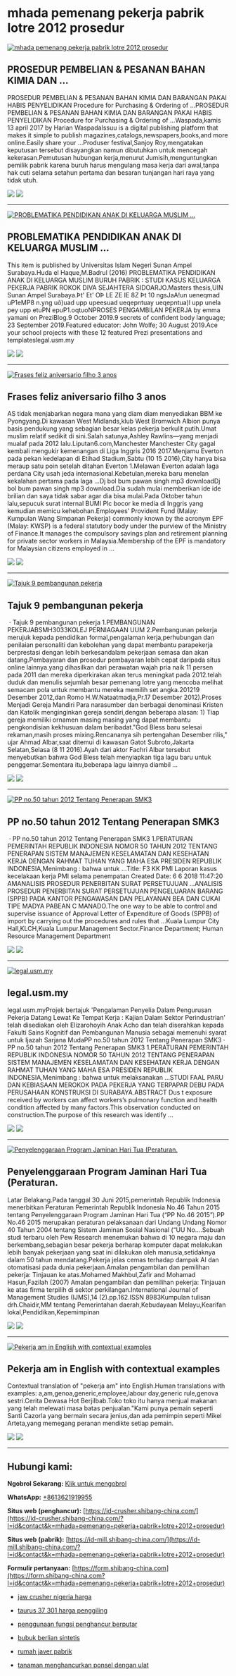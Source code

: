 # mhada pemenang pekerja pabrik lotre 2012 prosedur

<a href="https://swt.shibang-china.com/?l=id&img&k=mhada+pemenang+pekerja+pabrik+lotre+2012+prosedur" target="_blank">![mhada pemenang pekerja pabrik lotre 2012 prosedur](http://static.shibang-china.com/all-800x300/521.jpg)</a>

## PROSEDUR PEMBELIAN &amp; PESANAN BAHAN KIMIA DAN …
PROSEDUR PEMBELIAN &amp; PESANAN BAHAN KIMIA DAN BARANGAN PAKAI HABIS PENYELIDIKAN Procedure for Purchasing &amp; Ordering of …PROSEDUR PEMBELIAN &amp; PESANAN BAHAN KIMIA DAN BARANGAN PAKAI HABIS PENYELIDIKAN Procedure for Purchasing &amp; Ordering of …Waspada,kamis 13 april 2017 by Harian WaspadaIssuu is a digital publishing platform that makes it simple to publish magazines,catalogs,newspapers,books,and more online.Easily share your …Produser festival,Sanjoy Roy,mengatakan keputusan tersebut disayangkan namun dibutuhkan untuk mencegah kekerasan.Pemutusan hubungan kerja,menurut Jumisih,menguntungkan pemilik pabrik karena buruh harus mengulang masa kerja dari awal,tanpa hak cuti selama setahun pertama dan besaran tunjangan hari raya yang tidak utuh.


<a href="https://whatsapp.shibangsoft.com/WhatsApp.php" target="_blank" title="WhatsApp">![](http://static.shibang-china.com/icon/whatsapp.png)</a> <a href="https://swt.shibang-china.com/?l=id&icon&k=mhada+pemenang+pekerja+pabrik+lotre+2012+prosedur" target="_blank">![](http://static.shibang-china.com/icon/chat-id.png)</a>

---

<a href="https://swt.shibang-china.com/?l=id&img&k=mhada+pemenang+pekerja+pabrik+lotre+2012+prosedur" target="_blank">![PROBLEMATIKA PENDIDIKAN ANAK DI KELUARGA MUSLIM …](http://static.shibang-china.com/all-800x300/400.jpg)</a>

## PROBLEMATIKA PENDIDIKAN ANAK DI KELUARGA MUSLIM …
This item is published by Universitas Islam Negeri Sunan Ampel Surabaya.Huda el Haque,M.Badrul (2016) PROBLEMATIKA PENDIDIKAN ANAK DI KELUARGA MUSLIM BURUH PABRIK : STUDI KASUS KELUARGA PEKERJA PABRIK ROKOK DIVA SEJAHTERA SIDOARJO.Masters thesis,UIN Sunan Ampel Surabaya.&#222;t' Et' O&#222; LE ZE IE 8Z &#222;t 10 ngsJaA!un ueneqmad uP1eMP8 n.yng u&#245;)uad upp upeesuad ueqepntuay ueqepntua)l upp unela pey upp etuPN epuP1.oqtuoNPROSES PENGAMBILAN PEKERJA by emma yamani on PreziBlog.9 October 2019.9 secrets of confident body language; 23 September 2019.Featured educator: John Wolfe; 30 August 2019.Ace your school projects with these 12 featured Prezi presentations and templateslegal.usm.my


<a href="https://whatsapp.shibangsoft.com/WhatsApp.php" target="_blank" title="WhatsApp">![](http://static.shibang-china.com/icon/whatsapp.png)</a> <a href="https://swt.shibang-china.com/?l=id&icon&k=mhada+pemenang+pekerja+pabrik+lotre+2012+prosedur" target="_blank">![](http://static.shibang-china.com/icon/chat-id.png)</a>

---

<a href="https://swt.shibang-china.com/?l=id&img&k=mhada+pemenang+pekerja+pabrik+lotre+2012+prosedur" target="_blank">![Frases feliz aniversario filho 3 anos](http://static.shibang-china.com/all-800x300/123.jpg)</a>

## Frases feliz aniversario filho 3 anos
AS tidak menjabarkan negara mana yang diam diam menyediakan BBM ke Pyongyang.Di kawasan West Midlands,klub West Bromwich Albion punya basis pendukung yang sebagian besar kelas pekerja berkulit putih.Umat muslim relatif sedikit di sini.Salah satunya,Ashley Rawlins—yang menjadi mualaf pada 2012 lalu.Liputan6.com,Manchester Manchester City gagal kembali mengukir kemenangan di Liga Inggris 2016 2017.Menjamu Everton pada pekan kedelapan di Etihad Stadium,Sabtu (10 15 2016),City hanya bisa meraup satu poin setelah ditahan Everton 1.Melawan Everton adalah laga perdana City usah jeda internasional.Kebetulan,mereka baru menelan kekalahan pertama pada laga …Dj bol bum pawan singh mp3 downloadDj bol bum pawan singh mp3 download.Dia sudah mulai memberikan ide ide brilian dan saya tidak sabar agar dia bisa mulai.Pada Oktober tahun lalu,sepucuk surat internal BUMI Plc bocor ke media di Inggris yang kemudian memicu kehebohan.Employees' Provident Fund (Malay: Kumpulan Wang Simpanan Pekerja) commonly known by the acronym EPF (Malay: KWSP) is a federal statutory body under the purview of the Ministry of Finance.It manages the compulsory savings plan and retirement planning for private sector workers in Malaysia.Membership of the EPF is mandatory for Malaysian citizens employed in …


<a href="https://whatsapp.shibangsoft.com/WhatsApp.php" target="_blank" title="WhatsApp">![](http://static.shibang-china.com/icon/whatsapp.png)</a> <a href="https://swt.shibang-china.com/?l=id&icon&k=mhada+pemenang+pekerja+pabrik+lotre+2012+prosedur" target="_blank">![](http://static.shibang-china.com/icon/chat-id.png)</a>

---

<a href="https://swt.shibang-china.com/?l=id&img&k=mhada+pemenang+pekerja+pabrik+lotre+2012+prosedur" target="_blank">![Tajuk 9 pembangunan pekerja](http://static.shibang-china.com/all-800x300/1478.jpg)</a>

## Tajuk 9 pembangunan pekerja
&nbsp;&#0183;&#32;Tajuk 9 pembangunan pekerja 1.PEMBANGUNAN PEKERJABSMH3033KOLEJ PERNIAGAAN UUM 2.Pembangunan pekerja merujuk kepada pendidikan formal,pengalaman kerja,perhubungan dan penilaian personaliti dan kebolehan yang dapat membantu parapekerja berprestasi dengan lebih berkesandalam pekerjaan semasa dan akan datang.Pembayaran dan prosedur pembayaran lebih cepat daripada situs online lainnya.yang dihasilkan dari perawatan wajah pria naik 11 persen pada 2011 dan mereka diperkirakan akan terus meningkat pada 2012.telah duduk dan menulis sejumlah besar pemenang lotre yang mencoba melihat semacam pola untuk membantu mereka memilih set angka.201219 Desember 2012,dan Romo H.W.Nataatmadja,Pr.17 Desember 2012).Proses Menjadi Gereja Mandiri Para narasumber dan berbagai denominasi Kristen dan Katolik menginginkan gereja sendiri,dengan beberapa alasan: 1) Tiap gereja memiliki ornamen masing masing yang dapat membantu pengkondisian kekhusuan dalam beribadat.&quot;God Bless baru selesai rekaman,masih proses mixing.Rencananya sih pertengahan Desember rilis,&quot; ujar Ahmad Albar,saat ditemui di kawasan Gatot Subroto,Jakarta Selatan,Selasa (8 11 2016).Ayah dari aktor Fachri Albar tersebut menyebutkan bahwa God Bless telah menyiapkan tiga lagu baru untuk penggemar.Sementara itu,beberapa lagu lainnya diambil …


<a href="https://whatsapp.shibangsoft.com/WhatsApp.php" target="_blank" title="WhatsApp">![](http://static.shibang-china.com/icon/whatsapp.png)</a> <a href="https://swt.shibang-china.com/?l=id&icon&k=mhada+pemenang+pekerja+pabrik+lotre+2012+prosedur" target="_blank">![](http://static.shibang-china.com/icon/chat-id.png)</a>

---

<a href="https://swt.shibang-china.com/?l=id&img&k=mhada+pemenang+pekerja+pabrik+lotre+2012+prosedur" target="_blank">![PP no.50 tahun 2012 Tentang Penerapan SMK3](http://static.shibang-china.com/all-800x300/105.jpg)</a>

## PP no.50 tahun 2012 Tentang Penerapan SMK3
&nbsp;&#0183;&#32;PP no.50 tahun 2012 Tentang Penerapan SMK3 1.PERATURAN PEMERINTAH REPUBLIK INDONESIA NOMOR 50 TAHUN 2012 TENTANG PENERAPAN SISTEM MANAJEMEN KESELAMATAN DAN KESEHATAN KERJA DENGAN RAHMAT TUHAN YANG MAHA ESA PRESIDEN REPUBLIK INDONESIA,Menimbang : bahwa untuk …Title: F3 KK PMI Laporan kasus kecelakaan kerja PMI selama penempatan Created Date: 6 6 2018 11:47:20 AMANALISIS PROSEDUR PENERBITAN SURAT PERSETUJUAN …ANALISIS PROSEDUR PENERBITAN SURAT PERSETUJUAN PENGELUARAN BARANG (SPPB) PADA KANTOR PENGAWASAN DAN PELAYANAN BEA DAN CUKAI TIPE MADYA PABEAN C MANADO.The one way to be able to control and supervise issuance of Approval Letter of Expenditure of Goods (SPPB) of import by carrying out the procedures and rules that …Kuala Lumpur City Hall,KLCH,Kuala Lumpur.Management Sector.Finance Department; Human Resource Management Department


<a href="https://whatsapp.shibangsoft.com/WhatsApp.php" target="_blank" title="WhatsApp">![](http://static.shibang-china.com/icon/whatsapp.png)</a> <a href="https://swt.shibang-china.com/?l=id&icon&k=mhada+pemenang+pekerja+pabrik+lotre+2012+prosedur" target="_blank">![](http://static.shibang-china.com/icon/chat-id.png)</a>

---

<a href="https://swt.shibang-china.com/?l=id&img&k=mhada+pemenang+pekerja+pabrik+lotre+2012+prosedur" target="_blank">![legal.usm.my](http://static.shibang-china.com/all-800x300/362.jpg)</a>

## legal.usm.my
legal.usm.myProjek bertajuk 'Pengalaman Penyelia Dalam Pengurusan Pekerja Datang Lewat Ke Tempat Kerja : Kajian Dalam Sektor Perindustrian' telah disediakan oleh Elizarohoyih Anak Acho dan telah diserahkan kepada Fakulti Sains Kognitif dan Pembangunan Manusia sebagai memenuhi syarat untuk Ijazah Sarjana MudaPP no.50 tahun 2012 Tentang Penerapan SMK3&nbsp;&#0183;&#32;PP no.50 tahun 2012 Tentang Penerapan SMK3 1.PERATURAN PEMERINTAH REPUBLIK INDONESIA NOMOR 50 TAHUN 2012 TENTANG PENERAPAN SISTEM MANAJEMEN KESELAMATAN DAN KESEHATAN KERJA DENGAN RAHMAT TUHAN YANG MAHA ESA PRESIDEN REPUBLIK INDONESIA,Menimbang : bahwa untuk melaksanakan …STUDI FAAL PARU DAN KEBIASAAN MEROKOK PADA PEKERJA YANG TERPAPAR DEBU PADA PERUSAHAAN KONSTRUKSI DI SURABAYA.ABSTRACT Dus t exposure received by workers can affect workers’s pulmonary function and health condition affected by many factors.This observation conducted on construction.The purpose of this research was identify …


<a href="https://whatsapp.shibangsoft.com/WhatsApp.php" target="_blank" title="WhatsApp">![](http://static.shibang-china.com/icon/whatsapp.png)</a> <a href="https://swt.shibang-china.com/?l=id&icon&k=mhada+pemenang+pekerja+pabrik+lotre+2012+prosedur" target="_blank">![](http://static.shibang-china.com/icon/chat-id.png)</a>

---

<a href="https://swt.shibang-china.com/?l=id&img&k=mhada+pemenang+pekerja+pabrik+lotre+2012+prosedur" target="_blank">![Penyelenggaraan Program Jaminan Hari Tua (Peraturan.](http://static.shibang-china.com/all-800x300/1082.jpg)</a>

## Penyelenggaraan Program Jaminan Hari Tua (Peraturan.
Latar Belakang.Pada tanggal 30 Juni 2015,pemerintah Republik Indonesia menerbitkan Peraturan Pemerintah Republik Indonesia No.46 Tahun 2015 tentang Penyelenggaraan Program Jaminan Hari Tua (“PP No.46 2015”).PP No.46 2015 merupakan peraturan pelaksanaan dari Undang Undang Nomor 40 Tahun 2004 tentang Sistem Jaminan Sosial Nasional (“UU No.…Sebuah studi terbaru oleh Pew Research menemukan bahwa di 10 negara maju dan berkembang,sebagian besar pekerja berharap komputer dapat melakukan lebih banyak pekerjaan yang saat ini dilakukan oleh manusia,setidaknya dalam 50 tahun mendatang.Pekerja jelas cemas terhadap dampak AI dan otomatisasi pada dunia pekerjaan.Amalan pengambilan dan pemilihan pekerja: Tinjauan ke atas.Mohamed Makhbul,Zafir and Mohamad Hasun,Fazilah (2007) Amalan pengambilan dan pemilihan pekerja: Tinjauan ke atas firma terpilih di sektor perkilangan.International Journal of Management Studies (IJMS),14 (2).pp.162.ISSN 8983Kumpulan tulisan drh.Chaidir,MM tentang Pemerintahan daerah,Kebudayaan Melayu,Kearifan lokal,Pendidikan,Kepemimpinan


<a href="https://whatsapp.shibangsoft.com/WhatsApp.php" target="_blank" title="WhatsApp">![](http://static.shibang-china.com/icon/whatsapp.png)</a> <a href="https://swt.shibang-china.com/?l=id&icon&k=mhada+pemenang+pekerja+pabrik+lotre+2012+prosedur" target="_blank">![](http://static.shibang-china.com/icon/chat-id.png)</a>

---

<a href="https://swt.shibang-china.com/?l=id&img&k=mhada+pemenang+pekerja+pabrik+lotre+2012+prosedur" target="_blank">![Pekerja am in English with contextual examples](http://static.shibang-china.com/all-800x300/283.jpg)</a>

## Pekerja am in English with contextual examples
Contextual translation of &quot;pekerja am&quot; into English.Human translations with examples: a,am,genoa,generic,employee,labour day,generic rule,genova sestri.Cerita Dewasa Hot Berjilbab.Toko toko itu hanya menjual makanan yang telah melewati masa batas penjualan.&quot;Kami punya pemain seperti Santi Cazorla yang bermain secara jenius,dan ada pemimpin seperti Mikel Arteta,yang memegang peranan mendikte setiap pemain.

<a href="https://whatsapp.shibangsoft.com/WhatsApp.php" target="_blank" title="WhatsApp">![](http://static.shibang-china.com/icon/whatsapp.png)</a> <a href="https://swt.shibang-china.com/?l=id&icon&k=mhada+pemenang+pekerja+pabrik+lotre+2012+prosedur" target="_blank">![](http://static.shibang-china.com/icon/chat-id.png)</a>

---
## Hubungi kami:

**Ngobrol Sekarang:** [Klik untuk mengobrol](https://swt.shibang-china.com?l=id&contact&k=mhada+pemenang+pekerja+pabrik+lotre+2012+prosedur)

**WhatsApp:**  [+8613621919955](https://whatsapp.shibangsoft.com/WhatsApp.php)

**Situs web (penghancur):** [https://id-crusher.shibang-china.com/](https://id-crusher.shibang-china.com/?l=id&contact&k=mhada+pemenang+pekerja+pabrik+lotre+2012+prosedur)

**Situs web (pabrik):** [https://id-mill.shibang-china.com/](https://id-mill.shibang-china.com/?l=id&contact&k=mhada+pemenang+pekerja+pabrik+lotre+2012+prosedur)

**Formulir pertanyaan:** [https://form.shibang-china.com](https://form.shibang-china.com?l=id&contact&k=mhada+pemenang+pekerja+pabrik+lotre+2012+prosedur)

* [jaw crusher nigeria harga](../48/jaw%20crusher%20nigeria%20harga.md)

* [taurus 37 301 harga penggiling](../42/taurus%2037%20301%20harga%20penggiling.md)

* [penggunaan fungsi penghancur berputar](../47/penggunaan%20fungsi%20penghancur%20berputar.md)

* [bubuk berlian sintetis](../46/bubuk%20berlian%20sintetis.md)

* [rumah javer pabrik](../49/rumah%20javer%20pabrik.md)

* [tanaman menghancurkan ponsel dengan ulat](../43/tanaman%20menghancurkan%20ponsel%20dengan%20ulat.md)